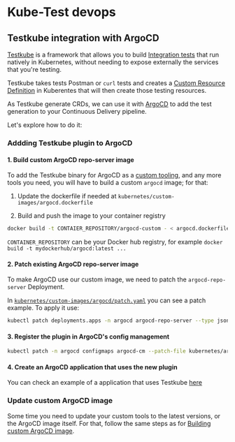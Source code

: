 # Kube-Test devops

## Testkube integration with ArgoCD

[Testkube](https://github.com/kubeshop/testkube) is a framework that allows you to build [Integration tests](https://martinfowler.com/bliki/IntegrationTest.html) that run natively in Kubernetes, without needing to expose externally the services that you're testing.

Testkube takes tests Postman or `curl` tests and creates a [Custom Resource Definition](https://kubernetes.io/docs/concepts/extend-kubernetes/api-extension/custom-resources/) in Kuberentes that will then create those testing resources.

As Testkube generate CRDs, we can use it with [ArgoCD](https://github.com/argoproj/argo-cd) to add the test generation to your Continuous Delivery pipeline.

Let's explore how to do it:

### Addding Testkube plugin to ArgoCD

#### 1. Build custom ArgoCD repo-server image

To add the Testkube binary for ArgoCD as a [custom tooling](https://argo-cd.readthedocs.io/en/stable/operator-manual/custom_tools/), and any more tools you need, you will have to build a custom `argocd` image; for that:

1. Update the dockerfile if needed at `kubernetes/custom-images/argocd.dockerfile`

2. Build and push the image to your container registry

```sh
docker build -t CONTAIER_REPOSITORY/argocd-custom - < argocd.dockerfile
```

`CONTAINER_REPOSITORY` can be your Docker hub registry, for example `docker build -t mydockerhub/argocd:latest ...`

#### 2. Patch existing ArgoCD repo-server image

To make ArgoCD use our custom image, we need to patch the `argocd-repo-server` Deployment.

In [`kubernetes/custom-images/argocd/patch.yaml`](kubernetes/custom-images/argocd/patch.yaml) you can see a patch example. To apply it use:

```sh
kubectl patch deployments.apps -n argocd argocd-repo-server --type json --patch-file kubernetes/custom-images/argocd/patch.yaml
```

#### 3. Register the plugin in ArgoCD's config management

```sh
kubectl patch -n argocd configmaps argocd-cm --patch-file kubernetes/argocd/testkube-plugin.yaml
```

#### 4. Create an ArgoCD application that uses the new plugin

You can check an example of a application that uses Testkube [here](https://github.com/aabedraba/kube-test-devops/blob/main/kubernetes/application.yaml#L20-L35)

### Update custom ArgoCD image

Some time you need to update your custom tools to the latest versions, or the ArgoCD image itself. For that, follow the same steps as for [Building custom ArgoCD image](#building-custom-argocd-image-with-testkube).

